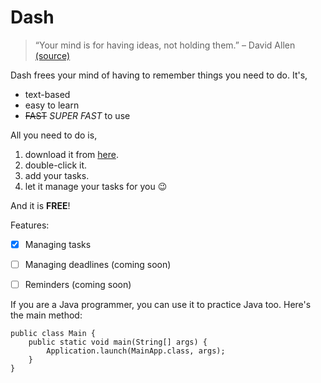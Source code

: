 # Dash

> “Your mind is for having ideas, not holding them.” – David Allen [(source)](https://dansilvestre.com/productivity-quotes/)

Dash frees your mind of having to remember things you need to do. It's,
- text-based
- easy to learn
- ~~FAST~~ *SUPER FAST* to use

All you need to do is,

1. download it from [here](https://github.com/lim-jt/ip).
2. double-click it.
3. add your tasks.
4. let it manage your tasks for you 😉

And it is **FREE**!

Features:

- [X] Managing tasks
- [ ] Managing deadlines (coming soon)
- [ ] Reminders (coming soon)


If you are a Java programmer, you can use it to practice Java too. Here's the main method:

```
public class Main {
    public static void main(String[] args) {
        Application.launch(MainApp.class, args);
    }
}
```
